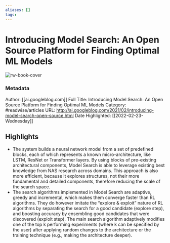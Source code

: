 ```yaml
---
aliases: []
tags:
---
```

# Introducing Model Search: An Open Source Platform for Finding Optimal ML Models

![rw-book-cover](https://readwise-assets.s3.amazonaws.com/static/images/article2.74d541386bbf.png)
### Metadata
Author: [[ai.googleblog.com]]
Full Title: Introducing Model Search: An Open Source Platform for Finding Optimal ML Models
Category: #readwise/articles
URL: http://ai.googleblog.com/2021/02/introducing-model-search-open-source.html
Date Highlighted: [[2022-02-23-Wednesday]]

## Highlights
- The system builds a neural network model from a set of predefined blocks, each of which represents a known micro-architecture, like LSTM, ResNet or Transformer layers. By using blocks of pre-existing architectural components, Model Search is able to leverage existing best knowledge from NAS research across domains. This approach is also more efficient, because it explores structures, not their more fundamental and detailed components, therefore reducing the scale of the search space.
- The search algorithms implemented in Model Search are adaptive, greedy and incremental, which makes them converge faster than RL algorithms. They do however imitate the “explore & exploit” nature of RL algorithms by separating the search for a good candidate (explore step), and boosting accuracy by ensembling good candidates that were discovered (exploit step). The main search algorithm adaptively modifies one of the top k performing experiments (where k can be specified by the user) after applying random changes to the architecture or the training technique (e.g., making the architecture deeper).
